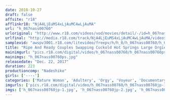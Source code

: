 ```yaml
---
date: 2018-10-27
draft: false
affsite: "r18"
afflinkr18: "NjA4LjEuMS4xLjAuMC4wLjAuMA"
url: "h_067nass00760"
urloriginal: "http://www.r18.com/videos/vod/movies/detail/-/id=h_067nass00760"
urlfinal: "http://media.r18.com/track/NjA4LjEuMS4xLjAuMC4wLjAuMA/videos/vod/movies/detail/-/id=h_067nass00760"
samplevid: "awspv3001.r18.com/litevideo/freepv/h/h_0/h_067nass00760/h_067nass00760_dmb_w.mp4"
title: "Ripe And Ready Couples Swapping Cuckold Hot Springs Large Orgies West Japan Edition We're Taking Couples Aged 30s To 60s For A Magnificent 29 Couple Swapping Experience 5 Episodes"
mainimgurl: "pics.r18.com/digital/video/h_067nass00760/h_067nass00760ps.jpg"
mainimgs: "h_067nass00760ps.jpg"
releasedate: "Dec. 22, 2017"
duration: 223
productioncomp: "Nadeshiko"
girls: ['----']
categories: ['Mature Woman', 'Adultery', 'Orgy', 'Voyeur', 'Documentary', 'Amateur', 'Couple', 'Hi-Def']
imgurls: ['pics.r18.com/digital/video/h_067nass00760/h_067nass00760jp-1.jpg', 'pics.r18.com/digital/video/h_067nass00760/h_067nass00760jp-2.jpg', 'pics.r18.com/digital/video/h_067nass00760/h_067nass00760jp-3.jpg', 'pics.r18.com/digital/video/h_067nass00760/h_067nass00760jp-4.jpg', 'pics.r18.com/digital/video/h_067nass00760/h_067nass00760jp-5.jpg', 'pics.r18.com/digital/video/h_067nass00760/h_067nass00760jp-6.jpg', 'pics.r18.com/digital/video/h_067nass00760/h_067nass00760jp-7.jpg', 'pics.r18.com/digital/video/h_067nass00760/h_067nass00760jp-8.jpg', 'pics.r18.com/digital/video/h_067nass00760/h_067nass00760jp-9.jpg', 'pics.r18.com/digital/video/h_067nass00760/h_067nass00760jp-10.jpg', 'pics.r18.com/digital/video/h_067nass00760/h_067nass00760jp-11.jpg', 'pics.r18.com/digital/video/h_067nass00760/h_067nass00760jp-12.jpg', 'pics.r18.com/digital/video/h_067nass00760/h_067nass00760jp-13.jpg', 'pics.r18.com/digital/video/h_067nass00760/h_067nass00760jp-14.jpg', 'pics.r18.com/digital/video/h_067nass00760/h_067nass00760jp-15.jpg', 'pics.r18.com/digital/video/h_067nass00760/h_067nass00760jp-16.jpg', 'pics.r18.com/digital/video/h_067nass00760/h_067nass00760jp-17.jpg', 'pics.r18.com/digital/video/h_067nass00760/h_067nass00760jp-18.jpg', 'pics.r18.com/digital/video/h_067nass00760/h_067nass00760jp-19.jpg', 'pics.r18.com/digital/video/h_067nass00760/h_067nass00760jp-20.jpg']
imgs: ['h_067nass00760jp-1.jpg', 'h_067nass00760jp-2.jpg', 'h_067nass00760jp-3.jpg', 'h_067nass00760jp-4.jpg', 'h_067nass00760jp-5.jpg', 'h_067nass00760jp-6.jpg', 'h_067nass00760jp-7.jpg', 'h_067nass00760jp-8.jpg', 'h_067nass00760jp-9.jpg', 'h_067nass00760jp-10.jpg', 'h_067nass00760jp-11.jpg', 'h_067nass00760jp-12.jpg', 'h_067nass00760jp-13.jpg', 'h_067nass00760jp-14.jpg', 'h_067nass00760jp-15.jpg', 'h_067nass00760jp-16.jpg', 'h_067nass00760jp-17.jpg', 'h_067nass00760jp-18.jpg', 'h_067nass00760jp-19.jpg', 'h_067nass00760jp-20.jpg']
---
```

